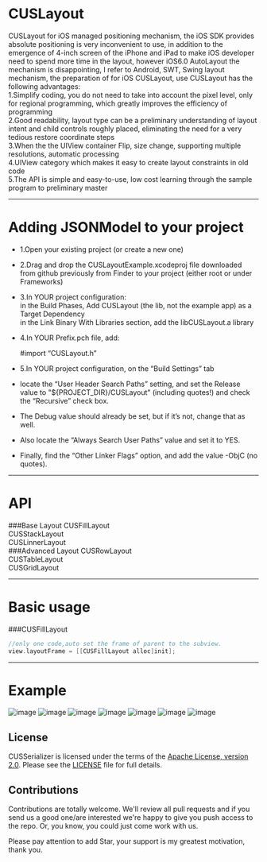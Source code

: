 CUSLayout
=========
CUSLayout for iOS managed positioning mechanism, the iOS SDK provides absolute positioning is very inconvenient to use, in addition to the emergence of 4-inch screen of the iPhone and iPad to make iOS developer need to spend more time in the layout, however iOS6.0 AutoLayout the mechanism is disappointing, I refer to Android, SWT, Swing layout mechanism, the preparation of for iOS CUSLayout, use CUSLayout has the following advantages:<br>1.Simplify coding, you do not need to take into account the pixel level, only for regional programming, which greatly improves the efficiency of programming<br>2.Good readability, layout type can be a preliminary understanding of layout intent and child controls roughly placed, eliminating the need for a very tedious restore coordinate steps<br>3.When the the UIView container Flip, size change, supporting multiple resolutions, automatic processing<br>4.UIView category which makes it easy to create layout constraints in old code<br>5.The API is simple and easy-to-use, low cost learning through the sample program to preliminary master<br>

------------------------------------
Adding JSONModel to your project
====================================
- 1.Open your existing project (or create a new one)
- 2.Drag and drop the CUSLayoutExample.xcodeproj file downloaded from github previously from Finder to your project (either root or under Frameworks)

- 3.In YOUR project configuration:<br>
in the Build Phases, Add CUSLayout (the lib, not the example app) as a Target Dependency<br>
in the Link Binary With Libraries section, add the libCUSLayout.a library<br>
- 4.In YOUR Prefix.pch file, add:

    \#import “CUSLayout.h”

- 5.In YOUR project configuration, on the “Build Settings” tab

- locate the “User Header Search Paths” setting, and set the Release value to "${PROJECT_DIR}/CUSLayout" (including quotes!) and check the “Recursive” check box.
- The Debug value should already be set, but if it’s not, change that as well.
- Also locate the “Always Search User Paths” value and set it to YES.
- Finally, find the “Other Linker Flags” option, and add the value -ObjC (no quotes).

------------------------------------
API
====================================
###Base Layout
CUSFillLayout<br>
CUSStackLayout<br>
CUSLinnerLayout<br>
###Advanced Layout
CUSRowLayout<br>
CUSTableLayout<br>
CUSGridLayout<br>

------------------------------------
Basic usage
====================================
###CUSFillLayout
```objective-c
//only one code,auto set the frame of parent to the subview.
view.layoutFrame = [[CUSFillLayout alloc]init];

```

------------------------------------
Example
====================================
![image](https://github.com/JJMM/CUSResources/raw/master/CUSLayout/FillLayout.jpg)
![image](https://github.com/JJMM/CUSResources/raw/master/CUSLayout/StackLayout.jpg)
![image](https://github.com/JJMM/CUSResources/raw/master/CUSLayout/LinnerLayout.jpg)
![image](https://github.com/JJMM/CUSResources/raw/master/CUSLayout/RowLayout.jpg)
![image](https://github.com/JJMM/CUSResources/raw/master/CUSLayout/TableLayout.jpg)
![image](https://github.com/JJMM/CUSResources/raw/master/CUSLayout/GridLayout.jpg)
![image](https://github.com/JJMM/CUSResources/raw/master/CUSLayout/LayoutManager.jpg)

## License
CUSSerializer is licensed under the terms of the [Apache License, version 2.0](http://www.apache.org/licenses/LICENSE-2.0.html). Please see the [LICENSE](LICENSE) file for full details.

## Contributions

Contributions are totally welcome. We'll review all pull requests and if you send us a good one/are interested we're happy to give you push access to the repo. Or, you know, you could just come work with us.<br>

Please pay attention to add Star, your support is my greatest motivation, thank you.
